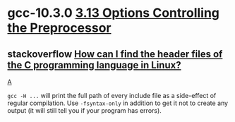 # gcc-10.3.0 [3.13 Options Controlling the Preprocessor](https://gcc.gnu.org/onlinedocs/gcc-10.3.0/gcc/Preprocessor-Options.html)





## stackoverflow [How can I find the header files of the C programming language in Linux?](https://stackoverflow.com/questions/13079650/how-can-i-find-the-header-files-of-the-c-programming-language-in-linux)



[A](https://stackoverflow.com/a/13080065)

`gcc -H ...` will print the full path of every include file as a side-effect of regular compilation. Use `-fsyntax-only` in addition to get it not to create any output (it will still tell you if your program has errors).
